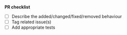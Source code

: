 **PR checklist**  
- [ ] Describe the added/changed/fixed/removed behaviour
- [ ] Tag related issue(s)
- [ ] Add appropriate tests
